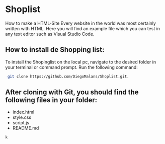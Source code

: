 # Shoplist
How to make a HTML-Site
Every website in the world was most certainly written with HTML. Here you will find an example file which you can test in any text editor such as Visual Studio Code.

## How to install de Shopping list:


To install the Shopinglist on the local pc, navigate to the desired folder in your terminal or command prompt. Run the following command:
```bash
 git clone https://github.com/DiegoMalans/Shoplist.git.
```
## After cloning with Git, you should find the following files in your folder:

- index.html
- style.css
- script.js
- README.md


`
k
`